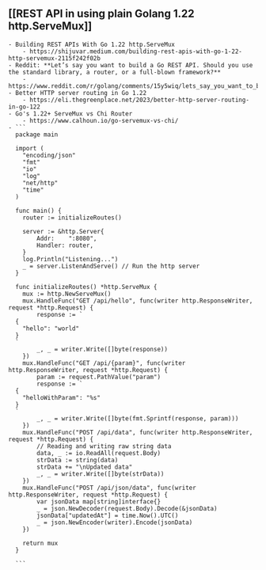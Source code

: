 ## [[REST API in using plain Golang 1.22 http.ServeMux]]

	- Building REST APIs With Go 1.22 http.ServeMux
		- https://shijuvar.medium.com/building-rest-apis-with-go-1-22-http-servemux-2115f242f02b
	- Reddit: **Let’s say you want to build a Go REST API. Should you use the standard library, a router, or a full-blown framework?**
		- https://www.reddit.com/r/golang/comments/15y5wiq/lets_say_you_want_to_build_a_go_rest_api_should/
	- Better HTTP server routing in Go 1.22
		- https://eli.thegreenplace.net/2023/better-http-server-routing-in-go-122
	- Go's 1.22+ ServeMux vs Chi Router
		- https://www.calhoun.io/go-servemux-vs-chi/
	- ```
	  package main
	  
	  import (
	  	"encoding/json"
	  	"fmt"
	  	"io"
	  	"log"
	  	"net/http"
	  	"time"
	  )
	  
	  func main() {
	  	router := initializeRoutes()
	  
	  	server := &http.Server{
	  		Addr:    ":8080",
	  		Handler: router,
	  	}
	  	log.Println("Listening...")
	  	_ = server.ListenAndServe() // Run the http server
	  }
	  
	  func initializeRoutes() *http.ServeMux {
	  	mux := http.NewServeMux()
	  	mux.HandleFunc("GET /api/hello", func(writer http.ResponseWriter, request *http.Request) {
	  		response := `
	  {
	  	"hello": "world"
	  }
	  `
	  		_, _ = writer.Write([]byte(response))
	  	})
	  	mux.HandleFunc("GET /api/{param}", func(writer http.ResponseWriter, request *http.Request) {
	  		param := request.PathValue("param")
	  		response := `
	  {
	  	"helloWithParam": "%s"
	  }
	  `
	  		_, _ = writer.Write([]byte(fmt.Sprintf(response, param)))
	  	})
	  	mux.HandleFunc("POST /api/data", func(writer http.ResponseWriter, request *http.Request) {
	  		// Reading and writing raw string data
	  		data, _ := io.ReadAll(request.Body)
	  		strData := string(data)
	  		strData += "\nUpdated data"
	  		_, _ = writer.Write([]byte(strData))
	  	})
	  	mux.HandleFunc("POST /api/json/data", func(writer http.ResponseWriter, request *http.Request) {
	  		var jsonData map[string]interface{}
	  		_ = json.NewDecoder(request.Body).Decode(&jsonData)
	  		jsonData["updatedAt"] = time.Now().UTC()
	  		_ = json.NewEncoder(writer).Encode(jsonData)
	  	})
	  
	  	return mux
	  }
	  
	  ```